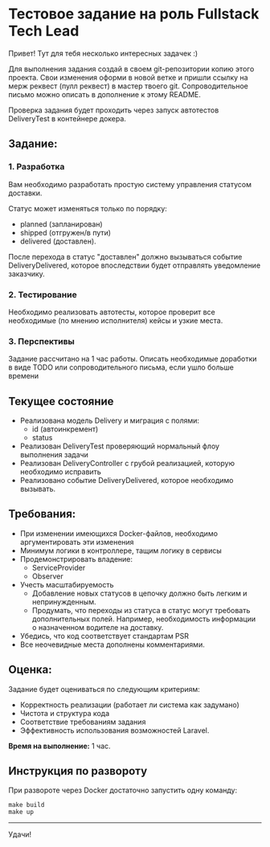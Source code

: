 # Тестовое задание на роль Fullstack Tech Lead

Привет!
Тут для тебя несколько интересных задачек :)

Для выполнения задания создай в своем git-репозитории копию этого проекта. Свои изменения оформи в новой ветке и пришли ссылку на мерж реквест (пулл реквест) в мастер твоего git. 
Сопроводительное письмо можно описать в дополнение к этому README.

Проверка задания будет проходить через запуск автотестов DeliveryTest в контейнере докера.

## Задание:

### 1. Разработка

Вам необходимо разработать простую систему управления статусом доставки.

Статус может изменяться только по порядку:
- planned (запланирован)
- shipped (отгружен/в пути)
- delivered (доставлен).

После перехода в статус "доставлен" должно вызываться событие DeliveryDelivered, которое впоследствии будет
отправлять уведомление заказчику.

### 2. Тестирование

Необходимо реализовать автотесты, которое проверит все необходимые (по мнению исполнителя) кейсы и узкие места.

### 3. Перспективы

Задание рассчитано на 1 час работы. Описать необходимые доработки в виде TODO или сопроводительного письма, если ушло больше времени

## Текущее состояние

- Реализована модель Delivery и миграция с полями:
  - id (автоинкремент)
  - status
- Реализован DeliveryTest проверяющий нормальный флоу выполнения задачи
- Реализован DeliveryController с грубой реализацией, которую необходимо исправить
- Реализовано событие DeliveryDelivered, которое необходимо вызывать.

## Требования:

- При изменении имеющихся Docker-файлов, необходимо аргументировать эти изменения
- Минимум логики в контроллере, тащим логику в сервисы
- Продемонстрировать владение:
   - ServiceProvider
   - Observer
- Учесть масштабируемость
   - Добавление новых статусов в цепочку должно быть легким и непринужденным.
   - Продумать, что переходы из статуса в статус могут требовать дополнительных полей. Например, необходимость информации о назначенном водителе на доставку.
- Убедись, что код соответствует стандартам PSR
- Все неочевидные места дополнены комментариями.

## Оценка:

Задание будет оцениваться по следующим критериям:

- Корректность реализации (работает ли система как задумано)
- Чистота и структура кода
- Соответствие требованиям задания
- Эффективность использования возможностей Laravel.

**Время на выполнение:** 1 час.

## Инструкция по развороту

При развороте через Docker достаточно запустить одну команду:

```
make build
make up
```

---

Удачи!
